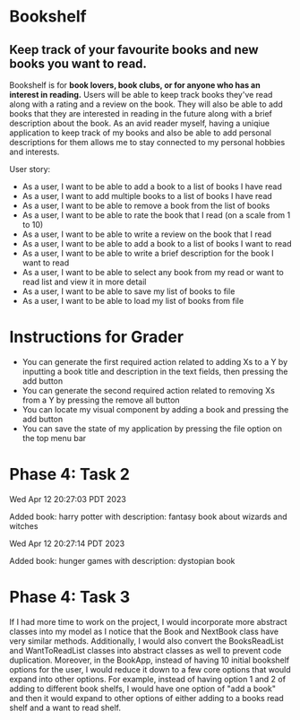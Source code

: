 # Bookshelf

## Keep track of your favourite books and new books you want to read.

Bookshelf is for **book lovers, book clubs, or for anyone who has an interest in reading.**
Users will be able to keep track books they've read along with a rating and a review on the book. 
They will also be able to add books that they are interested in reading in the future 
along with a brief description about the book. As an avid reader myself, having a uniqiue application
to keep track of my books and also be able to add personal descriptions for them allows me to stay connected to my
personal hobbies and interests. 

User story:
- As a user, I want to be able to add a book to a list of books I have read 
- As a user, I want to add multiple books to a list of books I have read
- As a user, I want to be able to remove a book from the list of books
- As a user, I want to be able to rate the book that I read (on a scale from 1 to 10)
- As a user, I want to be able to write a review on the book that I read
- As a user, I want to be able to add a book to a list of books I want to read
- As a user, I want to be able to write a brief description for the book I want to read
- As a user, I want to be able to select any book from my read or want to read list and view it in more detail
- As a user, I want to be able to save my list of books to file
- As a user, I want to be able to load my list of books from file

# Instructions for Grader

- You can generate the first required action related to adding Xs to a Y by inputting a book title and description 
in the text fields, then pressing the add button
- You can generate the second required action related to removing Xs from a Y by pressing the remove all button
- You can locate my visual component by adding a book and pressing the add button
- You can save the state of my application by pressing the file option on the top menu bar

# Phase 4: Task 2
Wed Apr 12 20:27:03 PDT 2023

Added book: harry potter with description: fantasy book about wizards and witches

Wed Apr 12 20:27:14 PDT 2023

Added book: hunger games with description: dystopian book

# Phase 4: Task 3
If I had more time to work on the project, I would incorporate more abstract classes into my model as I notice that
the Book and NextBook class have very similar methods. Additionally, I would also convert the BooksReadList and
WantToReadList classes into abstract classes as well to prevent code duplication. Moreover, in the BookApp, instead of
having 10 initial bookshelf options for the user, I would reduce it down to a
few core options that would expand into other options. For example, instead of having
option 1 and 2 of adding to different book shelfs, I would have one option of "add a book" and then it would expand
to other options of either adding to a books read shelf and a want to read shelf.